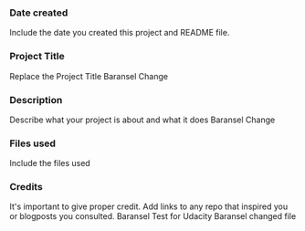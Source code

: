 ### Date created
Include the date you created this project and README file.


### Project Title
Replace the Project Title
Baransel Change

### Description
Describe what your project is about and what it does
Baransel Change

### Files used
Include the files used

### Credits
It's important to give proper credit. Add links to any repo that inspired you or blogposts you consulted.
Baransel Test for Udacity
Baransel changed file